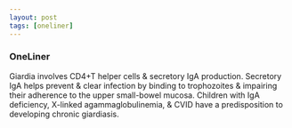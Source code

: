 ```yaml
---
layout: post
tags: [oneliner]
---
```



### OneLiner

Giardia involves CD4+T helper cells & secretory IgA production. Secretory IgA helps prevent & clear infection by binding to trophozoites & impairing their adherence to the upper small-bowel mucosa. Children with IgA deficiency, X-linked agammaglobulinemia, & CVID have a predisposition to developing chronic giardiasis.
